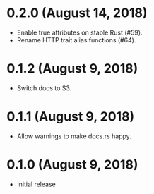 # 0.2.0 (August 14, 2018)

* Enable true attributes on stable Rust (#59).
* Rename HTTP trait alias functions (#64).

# 0.1.2 (August 9, 2018)

* Switch docs to S3.

# 0.1.1 (August 9, 2018)

* Allow warnings to make docs.rs happy.

# 0.1.0 (August 9, 2018)

* Initial release
